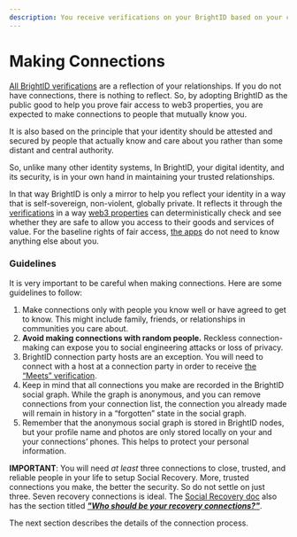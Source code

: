 ```yaml
---
description: You receive verifications on your BrightID based on your close alliances.
---
```


# Making Connections

[All BrightID verifications](../) are a reflection of your relationships. If you do not have connections, there is nothing to reflect. So, by adopting BrightID as the public good to help you prove fair access to web3 properties, you are expected to make connections to people that mutually know you.

It is also based on the principle that your identity should be attested and secured by people that actually know and care about you rather than some distant and central authority.

So, unlike many other identity systems, In BrightID, your digital identity, and its security, is in your own hand in maintaining your trusted relationships.

In that way BrightID is only a mirror to help you reflect your identity in a way that is self-sovereign, non-violent, globally private. It reflects it through the [verifications](../) in a way [web3 properties](../../linking-brightid-to-applications.md) can deterministically check and see whether they are safe to allow you access to their goods and services of value. For the baseline rights of fair access, [the apps](../../linking-brightid-to-applications.md) do not need to know anything else about you.

### Guidelines

It is very important to be careful when making connections. Here are some guidelines to follow:

1. Make connections only with people you know well or have agreed to get to know. This might include family, friends, or relationships in communities you care about.
2. **Avoid making connections with random people.** Reckless connection-making can expose you to social engineering attacks or loss of privacy.
3. BrightID connection party hosts are an exception. You will need to connect with a host at a connection party in order to receive [the “Meets” verification](../meets-verification/).
4. Keep in mind that all connections you make are recorded in the BrightID social graph. While the graph is anonymous, and you can remove connections from your connection list, the connection you already made will remain in history in a “forgotten” state in the social graph.
5. Remember that the anonymous social graph is stored in BrightID nodes, but your profile name and photos are only stored locally on your and your connections’ phones. This helps to protect your personal information.

**IMPORTANT**: You will need _at least_ three connections to close, trusted, and reliable people in your life to setup Social Recovery. More, trusted connections you make, the better the security. So do not settle on just three. Seven recovery connections is ideal. The [Social Recovery doc](../../install/recover-move/social-recovery/) also has the section titled [_**"Who should be your recovery connections?"**_](../../install/recover-move/social-recovery/#who-should-be-your-recovery-connections).

The next section describes the details of the connection process.
